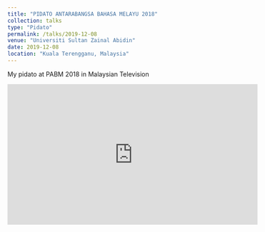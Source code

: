 ```yaml
---
title: "PIDATO ANTARABANGSA BAHASA MELAYU 2018"
collection: talks
type: "Pidato"
permalink: /talks/2019-12-08
venue: "Universiti Sultan Zainal Abidin"
date: 2019-12-08
location: "Kuala Terengganu, Malaysia"
---
```


My pidato at PABM 2018 in Malaysian Television

<iframe width="560" height="315" src="https://www.youtube.com/embed/ksNFPZe1g-w?si=yaKv_MxxY81_H12H&amp;start=5266" title="YouTube video player" frameborder="0" allow="accelerometer; autoplay; clipboard-write; encrypted-media; gyroscope; picture-in-picture; web-share" allowfullscreen></iframe>